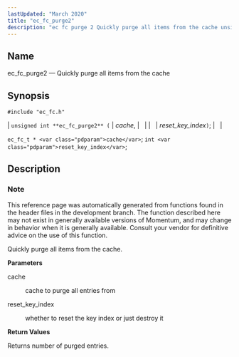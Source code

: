 ```yaml
---
lastUpdated: "March 2020"
title: "ec_fc_purge2"
description: "ec fc purge 2 Quickly purge all items from the cache unsigned int ec fc purge 2 cache reset key index ec fc t cache int reset key index This reference page was automatically generated from functions found in the header files in the development branch The function described here..."
---
```


<a name="apis.ec_fc_purge2"></a> 
## Name

ec_fc_purge2 — Quickly purge all items from the cache

## Synopsis

`#include "ec_fc.h"`

| `unsigned int **ec_fc_purge2** (` | <var class="pdparam">cache</var>, |   |
|   | <var class="pdparam">reset_key_index</var>`)`; |   |

`ec_fc_t * <var class="pdparam">cache</var>`;
`int <var class="pdparam">reset_key_index</var>`;<a name="idp52253152"></a> 
## Description

### Note

This reference page was automatically generated from functions found in the header files in the development branch. The function described here may not exist in generally available versions of Momentum, and may change in behavior when it is generally available. Consult your vendor for definitive advice on the use of this function.

Quickly purge all items from the cache.

**<a name="idp52256016"></a> Parameters**

<dl class="variablelist">

<dt>cache</dt>

<dd>

cache to purge all entries from

</dd>

<dt>reset_key_index</dt>

<dd>

whether to reset the key index or just destroy it

</dd>

</dl>

**<a name="idp52260624"></a> Return Values**

Returns number of purged entries.
